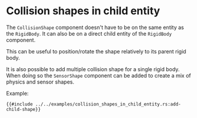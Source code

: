 # Collision shapes in child entity

The `CollisionShape` component doesn't have to be on the same entity as the `RigidBody`. It can also be on a direct
child entity of the `RigidBody` component.

This can be useful to position/rotate the shape relatively to its parent rigid body.

It is also possible to add multiple collision shape for a single rigid body. When doing so the `SensorShape` component
can be added to create a mix of physics and sensor shapes.

Example:

```rust,no_run,noplayground
{{#include ../../examples/collision_shapes_in_child_entity.rs:add-child-shape}}
```
